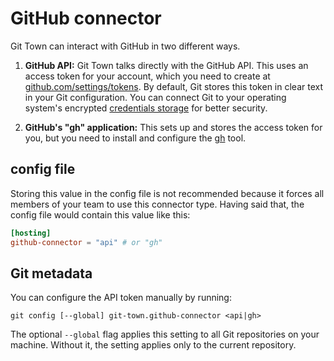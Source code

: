 # GitHub connector

Git Town can interact with GitHub in two different ways.

1. **GitHub API:** Git Town talks directly with the GitHub API. This uses an
   access token for your account, which you need to create at
   [github.com/settings/tokens](https://github.com/settings/tokens). By default,
   Git stores this token in clear text in your Git configuration. You can
   connect Git to your operating system's encrypted
   [credentials storage](https://git-scm.com/book/en/v2/Git-Tools-Credential-Storage)
   for better security.

2. **GitHub's "gh" application:** This sets up and stores the access token for
   you, but you need to install and configure the [gh](https://cli.github.com)
   tool.

## config file

Storing this value in the config file is not recommended because it forces all
members of your team to use this connector type. Having said that, the config
file would contain this value like this:

```toml
[hosting]
github-connector = "api" # or "gh"
```

## Git metadata

You can configure the API token manually by running:

```wrap
git config [--global] git-town.github-connector <api|gh>
```

The optional `--global` flag applies this setting to all Git repositories on
your machine. Without it, the setting applies only to the current repository.
